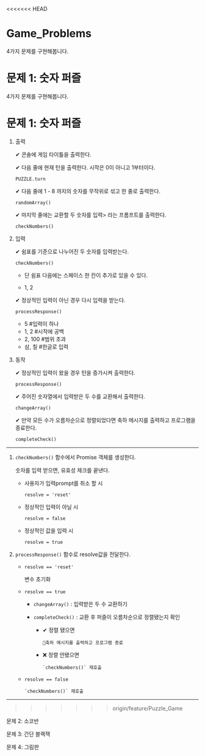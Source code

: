 <<<<<<< HEAD
# Game_Problems

4가지 문제를 구현해봅니다.

문제 1: 숫자 퍼즐
=======
4가지 문제를 구현해봅니다.

# 문제 1: 숫자 퍼즐

1.  출력

    ✔ 콘솔에 게임 타이틀을 출력한다.

    ✔ 다음 줄에 현재 턴을 출력한다. 시작은 0이 아니고 1부터이다.

        PUZZLE.turn

    ✔ 다음 줄에 1 - 8 까지의 숫자를 무작위로 섞고 한 줄로 출력한다.

        randomArray()

    ✔ 마지막 줄에는 교환할 두 숫자를 입력> 라는 프롬프트를 출력한다.

        checkNumbers()

2.  입력

    ✔ 쉼표를 기준으로 나누어진 두 숫자를 입력받는다.

        checkNumbers()

    - 단 쉼표 다음에는 스페이스 한 칸이 추가로 있을 수 있다.

    - 1, 2

    ✔ 정상적인 입력이 아닌 경우 다시 입력을 받는다.

        processResponse()

    - 5 #입력이 하나
    - 1, 2 #시작에 공백
    - 2, 100 #범위 초과
    - 삼, 칠 #한글로 입력

3.  동작

    ✔ 정상적인 입력이 왔을 경우 턴을 증가시켜 출력한다.

        processResponse()

    ✔ 주어진 숫자열에서 입력받은 두 수를 교환해서 출력한다.

        changeArray()

    ✔ 만약 모든 수가 오름차순으로 정렬되었다면 축하 메시지를 출력하고 프로그램을 종료한다.

        completeCheck()

---

1.  `checkNumbers()` 함수에서 Promise 객체를 생성한다.

    숫자를 입력 받으면, 유효성 체크를 끝낸다.

    - 사용자가 입력prompt를 취소 할 시

      `resolve = 'reset'`

    - 정상적인 입력이 아닐 시

      `resolve = false`

    - 정상적인 값을 입력 시

      `resolve = true`

2.  `processResponse()` 함수로 resolve값을 전달한다.

    - `resolve == 'reset'`

      변수 초기화

    - `resolve == true`

      - `changeArray()` : 입력받은 두 수 교환하기

      - `completeCheck()` : 교환 후 퍼즐이 오름차순으로 정렬됐는지 확인

        - ✔ 정렬 됐으면

              🎉축하 메시지를 출력하고 프로그램 종료

        - ❌ 정렬 안됐으면

              `checkNumbers()` 재호출

    - `resolve == false`

          `checkNumbers()` 재호출

---
>>>>>>> origin/feature/Puzzle_Game

문제 2: 소코반

문제 3: 간단 블랙잭

문제 4: 그림판
